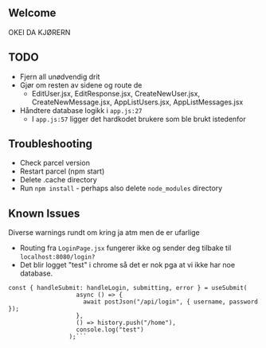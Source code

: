## Welcome
OKEI DA KJØRERN

## TODO
* Fjern all unødvendig drit
* Gjør om resten av sidene og route de
    * EditUser.jsx, EditResponse.jsx, CreateNewUser.jsx, CreateNewMessage.jsx, AppListUsers.jsx, AppListMessages.jsx
* Håndtere database logikk i `app.js:27`
    * I ``app.js:57`` ligger det hardkodet brukere som ble brukt istedenfor
## Troubleshooting

* Check parcel version
* Restart parcel (npm start)
* Delete .cache directory
* Run `npm install` - perhaps also delete `node_modules` directory

## Known Issues
Diverse warnings rundt om kring ja atm men de er ufarlige
* Routing fra `LoginPage.jsx` fungerer ikke og sender deg tilbake til `localhost:8080/login?`
* Det blir logget "test" i chrome så det er nok pga at vi ikke har noe database.
 ```
const { handleSubmit: handleLogin, submitting, error } = useSubmit(
                    async () => {
                      await postJson("/api/login", { username, password });
                    },
                    () => history.push("/home"),
                    console.log("test")
                  );```
                      
